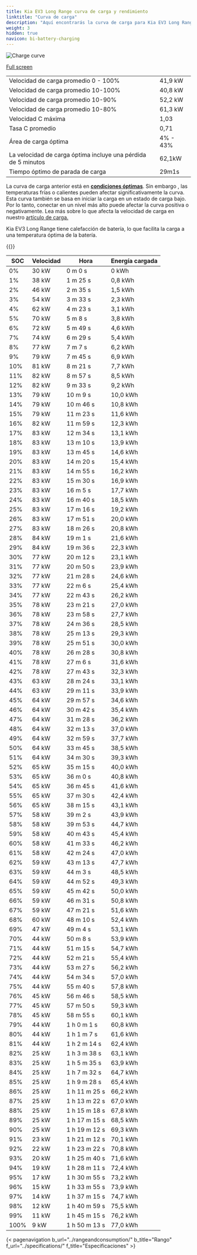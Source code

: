 ```yaml
---
title: Kia EV3 Long Range curva de carga y rendimiento
linktitle: "Curva de carga"
description: "Aquí encontrarás la curva de carga para Kia EV3 Long Range."
weight: 3
hidden: true
navicon: bi-battery-charging
---
```

<!-- markdownlint-disable MD033 -->
<img src="/images/models/kia/ev3/ev3_long_range/chargingcurve.svg" alt="Charge curve" class="img-fluid">

[Full screen](/images/models/kia/ev3/ev3_long_range/chargingcurve.svg)


<table class="table table-striped border">
<tbody>
<tr>
<td>Velocidad de carga promedio 0 - 100%</td><td>41,9 kW</td>
</tr>
<tr>
<td>Velocidad de carga promedio 10-100%</td><td>40,8 kW</td>
</tr>
<tr>
<td>Velocidad de carga promedio 10-90%</td><td>52,2 kW</td>
</tr>
<tr>
<td>Velocidad de carga promedio 10-80%</td><td>61,3 kW</td>
</tr>
<tr>
<td>Velocidad C máxima</td><td>1,03</td>
</tr>
<tr>
<td>Tasa C promedio</td><td>0,71</td>
</tr>
<tr>
<td>Área de carga óptima</td><td>4% - 43%</td>
</tr>
<tr>
<td>La velocidad de carga óptima incluye una pérdida de 5 minutos</td><td>62,1kW</td>
</tr>
<tr>
<td>Tiempo óptimo de parada de carga</td><td>29m1s</td>
</tr>
</tbody>
</table>


La curva de carga anterior está en **[condiciones óptimas](../../../../../technology/battery/charging/#temperatura)**. Sin embargo , las temperaturas frías o calientes pueden afectar significativamente la curva. Esta curva también se basa en iniciar la carga en un estado de carga bajo. Por lo tanto, conectar en un nivel más alto puede afectar la curva positiva o negativamente. Lea más sobre lo que afecta la velocidad de carga en nuestro [artículo de carga.](../../../../../technology/battery/charging/)


Kia EV3 Long Range tiene calefacción de batería, lo que facilita la carga a una temperatura óptima de la batería.


{{<evkxdisplayaddarticle />}}
<table class="table table-striped border">
<thead>
<tr><th>SOC</th><th>Velocidad</th><th>Hora</th><th>Energía cargada</th></tr>
</thead>
<tbody>
<tr>
<td>0%</td><td>30 kW</td><td> 0 m 0 s </td><td>0 kWh </td>
</tr>
<tr>
<td>1%</td><td>38 kW</td><td> 1 m 25 s </td><td>0,8 kWh </td>
</tr>
<tr>
<td>2%</td><td>46 kW</td><td> 2 m 35 s </td><td>1,5 kWh </td>
</tr>
<tr>
<td>3%</td><td>54 kW</td><td> 3 m 33 s </td><td>2,3 kWh </td>
</tr>
<tr>
<td>4%</td><td>62 kW</td><td> 4 m 23 s </td><td>3,1 kWh </td>
</tr>
<tr>
<td>5%</td><td>70 kW</td><td> 5 m 8 s </td><td>3,8 kWh </td>
</tr>
<tr>
<td>6%</td><td>72 kW</td><td> 5 m 49 s </td><td>4,6 kWh </td>
</tr>
<tr>
<td>7%</td><td>74 kW</td><td> 6 m 29 s </td><td>5,4 kWh </td>
</tr>
<tr>
<td>8%</td><td>77 kW</td><td> 7 m 7 s </td><td>6,2 kWh </td>
</tr>
<tr>
<td>9%</td><td>79 kW</td><td> 7 m 45 s </td><td>6,9 kWh </td>
</tr>
<tr>
<td>10%</td><td>81 kW</td><td> 8 m 21 s </td><td>7,7 kWh </td>
</tr>
<tr>
<td>11%</td><td>82 kW</td><td> 8 m 57 s </td><td>8,5 kWh </td>
</tr>
<tr>
<td>12%</td><td>82 kW</td><td> 9 m 33 s </td><td>9,2 kWh </td>
</tr>
<tr>
<td>13%</td><td>79 kW</td><td> 10 m 9 s </td><td>10,0 kWh </td>
</tr>
<tr>
<td>14%</td><td>79 kW</td><td> 10 m 46 s </td><td>10,8 kWh </td>
</tr>
<tr>
<td>15%</td><td>79 kW</td><td> 11 m 23 s </td><td>11,6 kWh </td>
</tr>
<tr>
<td>16%</td><td>82 kW</td><td> 11 m 59 s </td><td>12,3 kWh </td>
</tr>
<tr>
<td>17%</td><td>83 kW</td><td> 12 m 34 s </td><td>13,1 kWh </td>
</tr>
<tr>
<td>18%</td><td>83 kW</td><td> 13 m 10 s </td><td>13,9 kWh </td>
</tr>
<tr>
<td>19%</td><td>83 kW</td><td> 13 m 45 s </td><td>14,6 kWh </td>
</tr>
<tr>
<td>20%</td><td>83 kW</td><td> 14 m 20 s </td><td>15,4 kWh </td>
</tr>
<tr>
<td>21%</td><td>83 kW</td><td> 14 m 55 s </td><td>16,2 kWh </td>
</tr>
<tr>
<td>22%</td><td>83 kW</td><td> 15 m 30 s </td><td>16,9 kWh </td>
</tr>
<tr>
<td>23%</td><td>83 kW</td><td> 16 m 5 s </td><td>17,7 kWh </td>
</tr>
<tr>
<td>24%</td><td>83 kW</td><td> 16 m 40 s </td><td>18,5 kWh </td>
</tr>
<tr>
<td>25%</td><td>83 kW</td><td> 17 m 16 s </td><td>19,2 kWh </td>
</tr>
<tr>
<td>26%</td><td>83 kW</td><td> 17 m 51 s </td><td>20,0 kWh </td>
</tr>
<tr>
<td>27%</td><td>83 kW</td><td> 18 m 26 s </td><td>20,8 kWh </td>
</tr>
<tr>
<td>28%</td><td>84 kW</td><td> 19 m 1 s </td><td>21,6 kWh </td>
</tr>
<tr>
<td>29%</td><td>84 kW</td><td> 19 m 36 s </td><td>22,3 kWh </td>
</tr>
<tr>
<td>30%</td><td>77 kW</td><td> 20 m 12 s </td><td>23,1 kWh </td>
</tr>
<tr>
<td>31%</td><td>77 kW</td><td> 20 m 50 s </td><td>23,9 kWh </td>
</tr>
<tr>
<td>32%</td><td>77 kW</td><td> 21 m 28 s </td><td>24,6 kWh </td>
</tr>
<tr>
<td>33%</td><td>77 kW</td><td> 22 m 6 s </td><td>25,4 kWh </td>
</tr>
<tr>
<td>34%</td><td>77 kW</td><td> 22 m 43 s </td><td>26,2 kWh </td>
</tr>
<tr>
<td>35%</td><td>78 kW</td><td> 23 m 21 s </td><td>27,0 kWh </td>
</tr>
<tr>
<td>36%</td><td>78 kW</td><td> 23 m 58 s </td><td>27,7 kWh </td>
</tr>
<tr>
<td>37%</td><td>78 kW</td><td> 24 m 36 s </td><td>28,5 kWh </td>
</tr>
<tr>
<td>38%</td><td>78 kW</td><td> 25 m 13 s </td><td>29,3 kWh </td>
</tr>
<tr>
<td>39%</td><td>78 kW</td><td> 25 m 51 s </td><td>30,0 kWh </td>
</tr>
<tr>
<td>40%</td><td>78 kW</td><td> 26 m 28 s </td><td>30,8 kWh </td>
</tr>
<tr>
<td>41%</td><td>78 kW</td><td> 27 m 6 s </td><td>31,6 kWh </td>
</tr>
<tr>
<td>42%</td><td>78 kW</td><td> 27 m 43 s </td><td>32,3 kWh </td>
</tr>
<tr>
<td>43%</td><td>63 kW</td><td> 28 m 24 s </td><td>33,1 kWh </td>
</tr>
<tr>
<td>44%</td><td>63 kW</td><td> 29 m 11 s </td><td>33,9 kWh </td>
</tr>
<tr>
<td>45%</td><td>64 kW</td><td> 29 m 57 s </td><td>34,6 kWh </td>
</tr>
<tr>
<td>46%</td><td>64 kW</td><td> 30 m 42 s </td><td>35,4 kWh </td>
</tr>
<tr>
<td>47%</td><td>64 kW</td><td> 31 m 28 s </td><td>36,2 kWh </td>
</tr>
<tr>
<td>48%</td><td>64 kW</td><td> 32 m 13 s </td><td>37,0 kWh </td>
</tr>
<tr>
<td>49%</td><td>64 kW</td><td> 32 m 59 s </td><td>37,7 kWh </td>
</tr>
<tr>
<td>50%</td><td>64 kW</td><td> 33 m 45 s </td><td>38,5 kWh </td>
</tr>
<tr>
<td>51%</td><td>64 kW</td><td> 34 m 30 s </td><td>39,3 kWh </td>
</tr>
<tr>
<td>52%</td><td>65 kW</td><td> 35 m 15 s </td><td>40,0 kWh </td>
</tr>
<tr>
<td>53%</td><td>65 kW</td><td> 36 m 0 s </td><td>40,8 kWh </td>
</tr>
<tr>
<td>54%</td><td>65 kW</td><td> 36 m 45 s </td><td>41,6 kWh </td>
</tr>
<tr>
<td>55%</td><td>65 kW</td><td> 37 m 30 s </td><td>42,4 kWh </td>
</tr>
<tr>
<td>56%</td><td>65 kW</td><td> 38 m 15 s </td><td>43,1 kWh </td>
</tr>
<tr>
<td>57%</td><td>58 kW</td><td> 39 m 2 s </td><td>43,9 kWh </td>
</tr>
<tr>
<td>58%</td><td>58 kW</td><td> 39 m 53 s </td><td>44,7 kWh </td>
</tr>
<tr>
<td>59%</td><td>58 kW</td><td> 40 m 43 s </td><td>45,4 kWh </td>
</tr>
<tr>
<td>60%</td><td>58 kW</td><td> 41 m 33 s </td><td>46,2 kWh </td>
</tr>
<tr>
<td>61%</td><td>58 kW</td><td> 42 m 24 s </td><td>47,0 kWh </td>
</tr>
<tr>
<td>62%</td><td>59 kW</td><td> 43 m 13 s </td><td>47,7 kWh </td>
</tr>
<tr>
<td>63%</td><td>59 kW</td><td> 44 m 3 s </td><td>48,5 kWh </td>
</tr>
<tr>
<td>64%</td><td>59 kW</td><td> 44 m 52 s </td><td>49,3 kWh </td>
</tr>
<tr>
<td>65%</td><td>59 kW</td><td> 45 m 42 s </td><td>50,0 kWh </td>
</tr>
<tr>
<td>66%</td><td>59 kW</td><td> 46 m 31 s </td><td>50,8 kWh </td>
</tr>
<tr>
<td>67%</td><td>59 kW</td><td> 47 m 21 s </td><td>51,6 kWh </td>
</tr>
<tr>
<td>68%</td><td>60 kW</td><td> 48 m 10 s </td><td>52,4 kWh </td>
</tr>
<tr>
<td>69%</td><td>47 kW</td><td> 49 m 4 s </td><td>53,1 kWh </td>
</tr>
<tr>
<td>70%</td><td>44 kW</td><td> 50 m 8 s </td><td>53,9 kWh </td>
</tr>
<tr>
<td>71%</td><td>44 kW</td><td> 51 m 15 s </td><td>54,7 kWh </td>
</tr>
<tr>
<td>72%</td><td>44 kW</td><td> 52 m 21 s </td><td>55,4 kWh </td>
</tr>
<tr>
<td>73%</td><td>44 kW</td><td> 53 m 27 s </td><td>56,2 kWh </td>
</tr>
<tr>
<td>74%</td><td>44 kW</td><td> 54 m 34 s </td><td>57,0 kWh </td>
</tr>
<tr>
<td>75%</td><td>44 kW</td><td> 55 m 40 s </td><td>57,8 kWh </td>
</tr>
<tr>
<td>76%</td><td>45 kW</td><td> 56 m 46 s </td><td>58,5 kWh </td>
</tr>
<tr>
<td>77%</td><td>45 kW</td><td> 57 m 50 s </td><td>59,3 kWh </td>
</tr>
<tr>
<td>78%</td><td>45 kW</td><td> 58 m 55 s </td><td>60,1 kWh </td>
</tr>
<tr>
<td>79%</td><td>44 kW</td><td>1 h 0 m 1 s </td><td>60,8 kWh </td>
</tr>
<tr>
<td>80%</td><td>44 kW</td><td>1 h 1 m 7 s </td><td>61,6 kWh </td>
</tr>
<tr>
<td>81%</td><td>44 kW</td><td>1 h 2 m 14 s </td><td>62,4 kWh </td>
</tr>
<tr>
<td>82%</td><td>25 kW</td><td>1 h 3 m 38 s </td><td>63,1 kWh </td>
</tr>
<tr>
<td>83%</td><td>25 kW</td><td>1 h 5 m 35 s </td><td>63,9 kWh </td>
</tr>
<tr>
<td>84%</td><td>25 kW</td><td>1 h 7 m 32 s </td><td>64,7 kWh </td>
</tr>
<tr>
<td>85%</td><td>25 kW</td><td>1 h 9 m 28 s </td><td>65,4 kWh </td>
</tr>
<tr>
<td>86%</td><td>25 kW</td><td>1 h 11 m 25 s </td><td>66,2 kWh </td>
</tr>
<tr>
<td>87%</td><td>25 kW</td><td>1 h 13 m 22 s </td><td>67,0 kWh </td>
</tr>
<tr>
<td>88%</td><td>25 kW</td><td>1 h 15 m 18 s </td><td>67,8 kWh </td>
</tr>
<tr>
<td>89%</td><td>25 kW</td><td>1 h 17 m 15 s </td><td>68,5 kWh </td>
</tr>
<tr>
<td>90%</td><td>25 kW</td><td>1 h 19 m 12 s </td><td>69,3 kWh </td>
</tr>
<tr>
<td>91%</td><td>23 kW</td><td>1 h 21 m 12 s </td><td>70,1 kWh </td>
</tr>
<tr>
<td>92%</td><td>22 kW</td><td>1 h 23 m 22 s </td><td>70,8 kWh </td>
</tr>
<tr>
<td>93%</td><td>20 kW</td><td>1 h 25 m 40 s </td><td>71,6 kWh </td>
</tr>
<tr>
<td>94%</td><td>19 kW</td><td>1 h 28 m 11 s </td><td>72,4 kWh </td>
</tr>
<tr>
<td>95%</td><td>17 kW</td><td>1 h 30 m 55 s </td><td>73,2 kWh </td>
</tr>
<tr>
<td>96%</td><td>15 kW</td><td>1 h 33 m 55 s </td><td>73,9 kWh </td>
</tr>
<tr>
<td>97%</td><td>14 kW</td><td>1 h 37 m 15 s </td><td>74,7 kWh </td>
</tr>
<tr>
<td>98%</td><td>12 kW</td><td>1 h 40 m 59 s </td><td>75,5 kWh </td>
</tr>
<tr>
<td>99%</td><td>11 kW</td><td>1 h 45 m 15 s </td><td>76,2 kWh </td>
</tr>
<tr>
<td>100%</td><td>9 kW</td><td>1 h 50 m 13 s </td><td>77,0 kWh </td>
</tr>
</tbody>
</table>


{< pagenavigation b_url="../rangeandconsumption/" b_title="Rango" f_url="../specifications/" f_title="Especificaciones" >}
